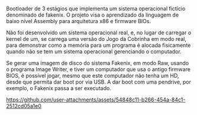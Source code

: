 Bootloader de 3 estágios que implementa um sistema operacional fictício denominado de fakenix. O projeto visa o aprendizado da linguagem de baixo nível Assembly para arquitetura x86 e firmware BIOs.

Não foi desenvolvido um sistema operacional real, e, no lugar de carregar o kernel de um, se carrega uma versão do Jogo da Cobrinha em modo real, para demonstrar como a memória para um programa é alocada fisicamente quando não se tem um sistema operacional gerenciando o computador.

Se gerar uma imagem de disco do sistema Fakenix, em modo Raw, usando o programa Image Writer, e tiver um computador que usa o antigo firmware BIOS, é possível jogar, mesmo que este computador não tenha um HD, desde que permita dar boot por via USB. A dar boot com uma pendrive, por exemplo, o Fakenix passa a ser executado.


https://github.com/user-attachments/assets/54848c11-b266-454a-84c1-2512cd05a1e0

